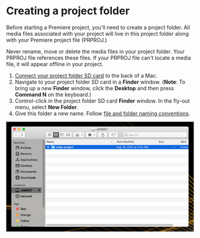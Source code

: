 # Creating a project folder

Before starting a Premiere project, you'll need to create a project folder. All media files associated with your project will live in this project folder along with your Premiere project file \(PRPROJ.\)

Never rename, move or delete the media files in your project folder. Your PRPROJ file references these files. If your PRPROJ file can't locate a media file, it will appear offline in your project.

1. [Connect your project folder SD card](connecting-your-project-folder-sd-card.md) to the back of a Mac.
2. Navigate to your project folder SD card in a **Finder** window. \(**Note**: To bring up a new **Finder** window, click the **Desktop** and then press **Command N** on the keyboard.\)
3. Control-click in the project folder SD card **Finder** window. In the fly-out menu, select **New Folder**.
4. Give this folder a new name. Follow [file and folder naming conventions](https://jjloomis.gitbooks.io/file-and-folder-management/content/file-and-folder-naming-conventions.html).

![Project folder in project folder SD card.](../.gitbook/assets/creating-a-project-folder.png)

